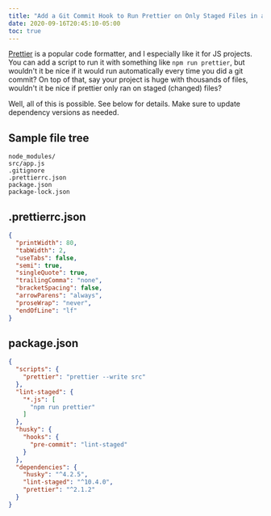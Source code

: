 ```yaml
---
title: "Add a Git Commit Hook to Run Prettier on Only Staged Files in a NodeJS Project"
date: 2020-09-16T20:45:10-05:00
toc: true
---
```


[Prettier](https://www.npmjs.com/package/prettier) is a popular code formatter, and I especially like it for JS projects. You can add a script to run it with something like `npm run prettier`, but wouldn't it be nice if it would run automatically every time you did a git commit? On top of that, say your project is huge with thousands of files, wouldn't it be nice if prettier only ran on staged (changed) files?

<!--more-->

Well, all of this is possible. See below for details. Make sure to update dependency versions as needed.

## Sample file tree

```
node_modules/
src/app.js
.gitignore
.prettierrc.json
package.json
package-lock.json
```

## .prettierrc.json

```json
{
  "printWidth": 80,
  "tabWidth": 2,
  "useTabs": false,
  "semi": true,
  "singleQuote": true,
  "trailingComma": "none",
  "bracketSpacing": false,
  "arrowParens": "always",
  "proseWrap": "never",
  "endOfLine": "lf"
}
```

## package.json

```json
{
  "scripts": {
    "prettier": "prettier --write src"
  },
  "lint-staged": {
    "*.js": [
      "npm run prettier"
    ]
  },
  "husky": {
    "hooks": {
      "pre-commit": "lint-staged"
    }
  },
  "dependencies": {
    "husky": "^4.2.5",
    "lint-staged": "^10.4.0",
    "prettier": "^2.1.2"
  }
}
```
